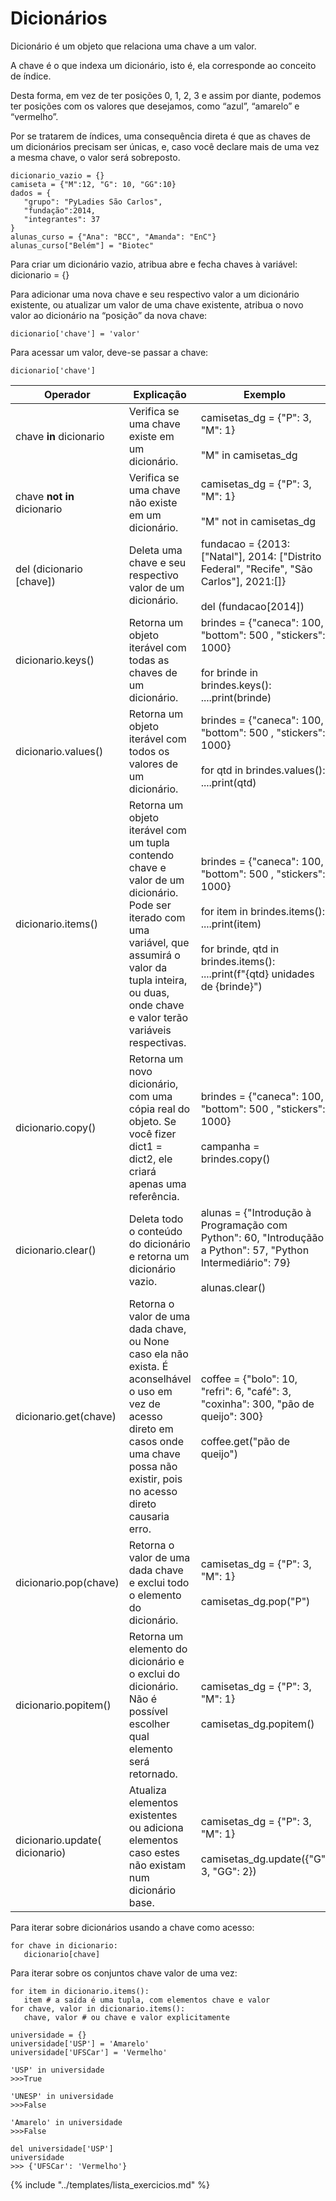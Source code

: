 # Dicionários

Dicionário é um objeto que relaciona uma chave a um valor.

A chave é o que indexa um dicionário, isto é, ela corresponde ao conceito de índice. 

Desta forma, em vez de ter posições 0, 1, 2, 3 e assim por diante, podemos ter posições com os valores que desejamos, como “azul”, “amarelo” e “vermelho”. 

Por se tratarem de índices, uma consequência direta é que as chaves de um dicionários precisam ser únicas, e, caso você declare mais de uma vez a mesma chave, o valor será sobreposto.

```
dicionario_vazio = {}
camiseta = {"M":12, "G": 10, "GG":10}
dados = {
   "grupo": "PyLadies São Carlos",
   "fundação":2014,
   "integrantes": 37
}
alunas_curso = {"Ana": "BCC", "Amanda": "EnC"}
alunas_curso["Belém"] = "Biotec"
```

Para criar um dicionário vazio, atribua abre e fecha chaves à variável:
dicionario = {}

Para adicionar uma nova chave e seu respectivo valor a um dicionário existente, ou atualizar um valor de uma chave existente, atribua o novo valor ao dicionário na “posição” da nova chave:

```
dicionario['chave'] = 'valor'
```

Para acessar um valor, deve-se passar a chave:

```
dicionario['chave']
```

| Operador| Explicação| Exemplo| Saída
|--|--|--|--
| chave **in** dicionario| Verifica se uma chave existe em um dicionário.| camisetas_dg = {"P": 3, "M": 1}<br /><br /> "M" in camisetas_dg| True
| chave **not in** dicionario| Verifica se uma chave não existe em um dicionário.| camisetas_dg = {"P": 3, "M": 1}<br /><br /> "M" not in camisetas_dg| False
| del (dicionario [chave])| Deleta uma chave e seu respectivo valor de um dicionário.| fundacao = {2013: ["Natal"], 2014: ["Distrito Federal", "Recife", "São Carlos"], 2021:[]}<br /><br /> del (fundacao[2014])| {2013: ['Natal'], 2021: []}
| dicionario.keys()| Retorna um objeto iterável com todas as chaves de um dicionário.| brindes = {"caneca": 100, "bottom": 500 , "stickers": 1000} <br /><br />for brinde in brindes.keys():<br />....print(brinde)| caneca<br /> bottom<br /> stickers
| dicionario.values()| Retorna um objeto iterável com todos os valores de um dicionário.| brindes = {"caneca": 100, "bottom": 500 , "stickers": 1000}<br /><br /> for qtd in brindes.values():<br />....print(qtd)| 100<br /> 500<br /> 1000
| dicionario.items()| Retorna um objeto iterável com um tupla contendo chave e valor de um dicionário. Pode ser iterado com uma variável, que assumirá o valor da tupla inteira, ou duas, onde chave e valor terão variáveis respectivas.| brindes = {"caneca": 100, "bottom": 500 , "stickers": 1000}<br /><br /> for item in brindes.items():<br />....print(item)<br /><br /> for brinde, qtd in brindes.items():<br />....print(f"{qtd} unidades de {brinde}")| ('caneca', 100)<br /> ('bottom', 500)<br /> ('stickers', 1000)<br /> 100 unidades de caneca<br /> 500 unidades de bottom<br /> 1000 unidades de stickers
| dicionario.copy()| Retorna um novo dicionário, com uma cópia real do objeto. Se você fizer dict1 = dict2, ele criará apenas uma referência.| brindes = {"caneca": 100, "bottom": 500 , "stickers": 1000}<br /><br /> campanha = brindes.copy()| {'bottom': 500, 'caneca': 100, 'stickers': 1000}
| dicionario.clear()| Deleta todo o conteúdo do dicionário e retorna um dicionário vazio.| alunas = {"Introdução à Programação com Python": 60, "Introduçãão a Python": 57, "Python Intermediário": 79}<br /><br /> alunas.clear()| {}
| dicionario.get(chave)| Retorna o valor de uma dada chave, ou None caso ela não exista. É aconselhável o uso em vez de acesso direto em casos onde uma chave possa não existir, pois no acesso direto causaria erro.| coffee = {"bolo": 10, "refri": 6, "café": 3, "coxinha": 300, "pão de queijo": 300}<br /><br /> coffee.get("pão de queijo")| 300
| dicionario.pop(chave)| Retorna o valor de uma dada chave e exclui todo o elemento do dicionário.| camisetas_dg = {"P": 3, "M": 1}<br /><br /> camisetas_dg.pop("P")| 3
| dicionario.popitem()| Retorna um elemento do dicionário e o exclui do dicionário. Não é possível escolher qual elemento será retornado.| camisetas_dg = {"P": 3, "M": 1}<br /><br /> camisetas_dg.popitem()| ('M', 1)
| dicionario.update( dicionario)| Atualiza elementos existentes ou adiciona elementos caso estes não existam num dicionário base.| camisetas_dg = {"P": 3, "M": 1}<br /><br /> camisetas_dg.update({"G": 3, "GG": 2})| {'G': 3, 'GG': 2, 'M': 1, 'P': 3}

Para iterar sobre dicionários usando a chave como acesso:

```
for chave in dicionario:
   dicionario[chave]
```

Para iterar sobre os conjuntos chave valor de uma vez:

```
for item in dicionario.items():
   item # a saída é uma tupla, com elementos chave e valor
for chave, valor in dicionario.items():
   chave, valor # ou chave e valor explicitamente
```

```
universidade = {}
universidade['USP'] = 'Amarelo'
universidade['UFSCar'] = 'Vermelho'

'USP' in universidade
>>>True

'UNESP' in universidade
>>>False

'Amarelo' in universidade
>>>False

del universidade['USP']
universidade
>>> {'UFSCar': 'Vermelho'}
```

{% include "../templates/lista_exercicios.md" %}